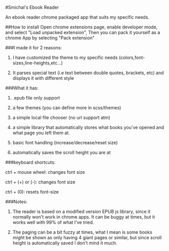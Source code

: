 #Smichal's Ebook Reader

An ebook reader chrome packaged app that suits my specific needs.


##How to install
Open chrome extensions page, enable developer mode, and select "Load unpacked extension",
Then you can pack it yourself as a chrome App by selecting "Pack extension"



###I made it for 2 reasons:

1) I have customized the theme to my specific needs (colors,font-sizes,line-heights,etc...)

2) It parses special text (i.e text between double quotes, brackets, etc) and displays it with different style



###What it has:

1) .epub file only support

2) a few themes (you can define more in scss/themes)

3) a simple local file chooser (no url support atm)

4) a simple library that automatically stores what books you've opened and what page you left them at.

5) basic font handling (increase/decrease/reset size)

6) automatically saves the scroll height you are at




###keyboard shortcuts:

ctrl + mouse wheel: changes font size

ctrl + (+) or (-): changes font size

ctrl + (0): resets font-size





###Notes:

1) The reader is based on a modified version EPUB js library, since it normally won't work in chrome apps.
It can be buggy at times, but it works well with 99% of what I've tried.

2) The paging can be a bit fuzzy at times, what I mean is some books might be shown as only having 4 giant pages or similar,
but since scroll height is automatically saved I don't mind it much.
